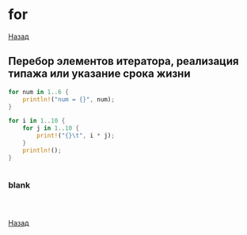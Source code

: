 # for

[Назад][back]

## Перебор элементов итератора, реализация типажа или указание срока жизни

```rust
for num in 1..6 {
    println!("num = {}", num);
}
```

```rust
for i in 1..10 {
    for j in 1..10 {
        print!("{}\t", i * j);
    }
    println!();
}
```

```rust

```

### blank

```rust

```

```rust

```

```rust

```

[Назад][back]

[back]: <.> "Назад к оглавлению"